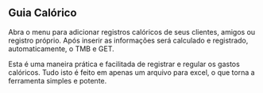 ## Guia Calórico

Abra o menu para adicionar registros calóricos de seus clientes, amigos ou registro próprio. Após inserir as informações será calculado e registrado, automaticamente, o TMB e GET.

Esta é uma maneira prática e facilitada de registrar e regular os gastos calóricos. Tudo isto é feito em apenas um arquivo para excel, o que torna a ferramenta simples e potente.
